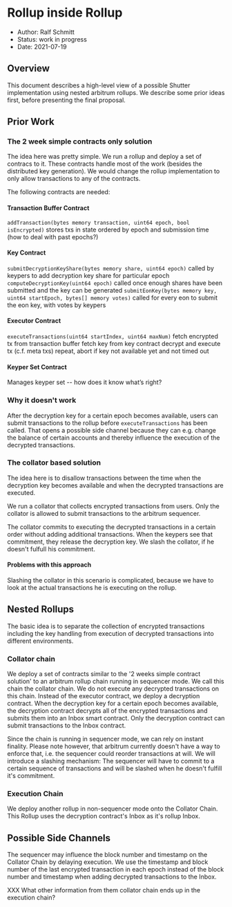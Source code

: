 # Rollup inside Rollup

- Author: Ralf Schmitt
- Status: work in progress
- Date: 2021-07-19

## Overview

This document describes a high-level view of a possible Shutter implementation
using nested arbitrum rollups. We describe some prior ideas first, before
presenting the final proposal.

## Prior Work

### The 2 week simple contracts only solution

The idea here was pretty simple. We run a rollup and deploy a set of contracs to
it. These contracts handle most of the work (besides the distributed key
generation). We would change the rollup implementation to only allow
transactions to any of the contracts.

The following contracts are needed:

#### Transaction Buffer Contract

`addTransaction(bytes memory transaction, uint64 epoch, bool isEncrypted)`
stores txs in state ordered by epoch and submission time (how to deal with past
epochs?)

#### Key Contract

`submitDecryptionKeyShare(bytes memory share, uint64 epoch)` called by keypers
to add decryption key share for particular epoch
`computeDecryptionKey(uint64 epoch)` called once enough shares have been
submitted and the key can be generated
`submitEonKey(bytes memory key, uint64 startEpoch, bytes[] memory votes)` called
for every eon to submit the eon key, with votes by keypers

#### Executor Contract

`executeTransactions(uint64 startIndex, uint64 maxNum)` fetch encrypted tx from
transaction buffer fetch key from key contract decrypt and execute tx (c.f. meta
txs) repeat, abort if key not available yet and not timed out

#### Keyper Set Contract

Manages keyper set -- how does it know what’s right?

### Why it doesn't work

After the decryption key for a certain epoch becomes available, users can submit
transactions to the rollup before `executeTransactions` has been called. That
opens a possible side channel because they can e.g. change the balance of
certain accounts and thereby influence the execution of the decrypted
transactions.

### The collator based solution

The idea here is to disallow transactions between the time when the decryption
key becomes available and when the decrypted transactions are executed.

We run a collator that collects encrypted transactions from users. Only the
collator is allowed to submit transactions to the arbitrum sequencer.

The collator commits to executing the decrypted transactions in a certain order
without adding additional transactions. When the keypers see that commitment,
they release the decryption key. We slash the collator, if he doesn't fulfull
his commitment.

#### Problems with this approach

Slashing the collator in this scenario is complicated, because we have to look
at the actual transactions he is executing on the rollup.

## Nested Rollups

The basic idea is to separate the collection of encrypted transactions including
the key handling from execution of decrypted transactions into different
environments.

### Collator chain

We deploy a set of contracts similar to the '2 weeks simple contract solution'
to an arbitrum rollup chain running in sequencer mode. We call this chain the
collator chain. We do not execute any decrypted transactions on this chain.
Instead of the executor contract, we deploy a decryption contract. When the
decryption key for a certain epoch becomes available, the decryption contract
decrypts all of the encrypted transactions and submits them into an Inbox smart
contract. Only the decryption contract can submit transactions to the Inbox
contract.

Since the chain is running in sequencer mode, we can rely on instant finality.
Please note however, that arbitrum currently doesn't have a way to enforce that,
i.e. the sequencer could reorder transactions at will. We will introduce a
slashing mechanism: The sequencer will have to commit to a certain sequence of
transactions and will be slashed when he doesn't fulfill it's commitment.

### Execution Chain

We deploy another rollup in non-sequencer mode onto the Collator Chain. This
Rollup uses the decryption contract's Inbox as it's rollup Inbox.

## Possible Side Channels

The sequencer may influence the block number and timestamp on the Collator Chain
by delaying execution. We use the timestamp and block number of the last
encrypted transaction in each epoch instead of the block number and timestamp
when adding decrypted transactions to the Inbox.

XXX What other information from them collator chain ends up in the execution
chain?
